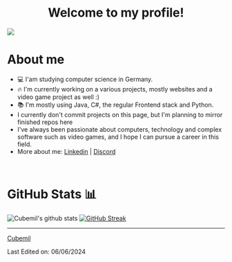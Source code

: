 <h1 align="center">Welcome to my profile!</h1>

![](https://komarev.com/ghpvc/?username=Cubemil&color=ff69b4&label=You+are+visitor+No.)
<br>
<h1>About me</h1>

- 💻 I'am studying computer science in Germany.
- 🔥 I'm currently working on a various projects, mostly websites and a video game project as well :)
- 📚 I'm mostly using Java, C#, the regular Frontend stack and Python.
- I currently don't commit projects on this page, but I'm planning to mirror finished repos here
- I've always been passionate about computers, technology and complex software such as video games, and I hope I can pursue a career in this field.
- More about me: 
[Linkedin](https://www.linkedin.com/in/emil-petersen-28053b282/) | 
[Discord](https://discordapp.com/users/259013014366322689)

<br>
  
<h1>GitHub Stats 📊</h1>
 
![Cubemil's github stats](https://github-readme-stats.vercel.app/api?username=Cubemil&show_icons=true&theme=dracula) 
[![GitHub Streak](https://github-readme-streak-stats.herokuapp.com/?user=Cubemil&theme=dracula)](https://git.io/streak-stats)  

<hr>
  
[Cubemil](https://github.com/Cubemil)

Last Edited on: 06/06/2024
